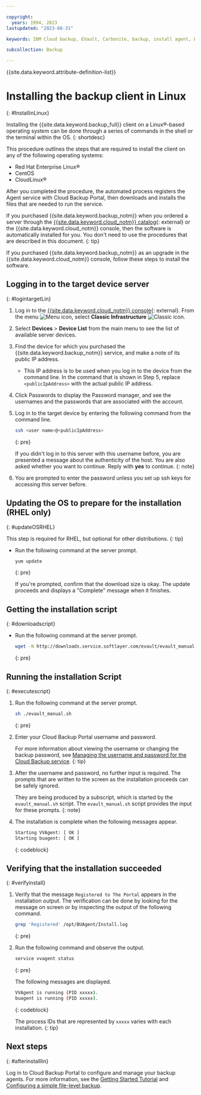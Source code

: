 ```yaml
---

copyright:
  years: 1994, 2023
lastupdated: "2023-08-31"

keywords: IBM Cloud backup, EVault, Carbonite, backup, install agent, Linux

subcollection: Backup

---
```

{{site.data.keyword.attribute-definition-list}}

# Installing the backup client in Linux
{: #InstallinLinux}

Installing the {{site.data.keyword.backup_full}} client on a Linux&reg;-based operating system can be done through a series of commands in the shell or the terminal within the OS.
{: shortdesc}

This procedure outlines the steps that are required to install the client on any of the following operating systems:
* Red Hat Enterprise Linux&reg;
* CentOS
* CloudLinux&reg;

After you completed the procedure, the automated process registers the Agent service with Cloud Backup Portal, then downloads and installs the files that are needed to run the service.

If you purchased {{site.data.keyword.backup_notm}} when you ordered a server through the [{{site.data.keyword.cloud_notm}} catalog](/catalog){: external} or the {{site.data.keyword.cloud_notm}} console, then the software is automatically installed for you. You don't need to use the procedures that are described in this document.
{: tip}

If you purchased {{site.data.keyword.backup_notm}} as an upgrade in the {{site.data.keyword.cloud_notm}} console, follow these steps to install the software.

## Logging in to the target device server
{: #logintargetLin}

1. Log in to the [{{site.data.keyword.cloud_notm}} console](/login){: external}. From the menu ![Menu icon](../icons/icon_hamburger.svg "Menu"), select **Classic Infrastructure** ![Classic icon](../icons/classic.svg "Classic").
2. Select **Devices** > **Device List** from the main menu to see the list of available server devices.
3. Find the device for which you purchased the {{site.data.keyword.backup_notm}} service, and make a note of its public IP address.
   - This IP address is to be used when you log in to the device from the command line. In the command that is shown in Step 5, replace `<publicIpAddress>` with the actual public IP address.
4. Click Passwords to display the Password manager, and see the usernames and the passwords that are associated with the account.
5. Log in to the target device by entering the following command from the command line.
    ```sh
    ssh <user name>@<publicIpAddress>
    ```
    {: pre}

    If you didn't log in to this server with this username before, you are presented a message about the authenticity of the host. You are also asked whether you want to continue. Reply with **yes** to continue.
    {: note}

6. You are prompted to enter the password unless you set up ssh keys for accessing this server before.

## Updating the OS to prepare for the installation (RHEL only)
{: #updateOSRHEL}

This step is required for RHEL, but optional for other distributions.
{: tip}

- Run the following command at the server prompt.
   ```sh
   yum update
   ```
   {: pre}

   If you're prompted, confirm that the download size is okay. The update proceeds and displays a "Complete" message when it finishes.

## Getting the installation script
{: #downloadscript}

- Run the following command at the server prompt.
   ```sh
   wget -N http://downloads.service.softlayer.com/evault/evault_manual.sh
   ```
   {: pre}

## Running the installation Script
{: #executescript}

1. Run the following command at the server prompt.
   ```sh
   sh ./evault_manual.sh
   ```
   {: pre}

2. Enter your Cloud Backup Portal username and password.

    For more information about viewing the username or changing the backup password, see [Managing the username and password for the Cloud Backup service](/docs/Backup?topic=Backup-changePassword).
    {: tip}

3. After the username and password, no further input is required. The prompts that are written to the screen as the installation proceeds can be safely ignored.

    They are being produced by a subscript, which is started by the `evault_manual.sh` script. The `evault_manual.sh` script provides the input for these prompts.
    {: note}

4. The installation is complete when the following messages appear.

    ```sh
    Starting VVAgent: [ OK ]
    Starting buagent: [ OK ]
    ```
    {: codeblock}

## Verifying that the installation succeeded
{: #verifyinstall}

1. Verify that the message `Registered to The Portal` appears in the installation output. The verification can be done by looking for the message on screen or by inspecting the output of the following command.
    ```sh
    grep 'Registered' /opt/BUAgent/Install.log
    ```
    {: pre}

2. Run the following command and observe the output.
    ```sh
    service vvagent status
    ```
    {: pre}

    The following messages are displayed.
    ```sh
    VVAgent is running (PID xxxxx).
    buagent is running (PID xxxxx).
    ```
    {: codeblock}

   The process IDs that are represented by `xxxxx` varies with each installation.
   {: tip}

## Next steps
{: #afterinstalllin}

Log in to Cloud Backup Portal to configure and manage your backup agents. For more information, see the [Getting Started Tutorial](/docs/Backup?topic=Backup-getting-started#getting-started) and [Configuring a simple file-level backup](/docs/Backup?topic=Backup-configureFileBackup).
